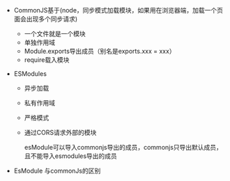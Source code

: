 - CommonJS基于(node，同步模式加载模块，如果用在浏览器端，加载一个页面会出现多个同步请求)

  - 一个文件就是一个模块
  - 单独作用域
  - Module.exports导出成员（别名是exports.xxx = xxx）
  - require载入模块

- ESModules

  - 异步加载

  - 私有作用域

  - 严格模式

  - 通过CORS请求外部的模块

    esModule可以导入commonjs导出的成员，commonjs只导出默认成员，且不能导入esmodules导出的成员

- EsModule 与commonJs的区别